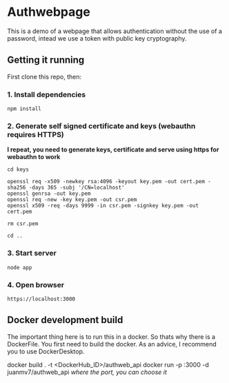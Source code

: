 # Authwebpage
This is a demo of a webpage that allows authentication without the use of a password, intead we use a token with public key cryptography.

## Getting it running

First clone this repo, then:

### 1. Install dependencies

```npm install```

### 2. Generate self signed certificate and keys (webauthn requires HTTPS)

**I repeat, you need to generate keys, certificate and serve using https for webauthn to work**

```
cd keys

openssl req -x509 -newkey rsa:4096 -keyout key.pem -out cert.pem -sha256 -days 365 -subj '/CN=localhost'
openssl genrsa -out key.pem
openssl req -new -key key.pem -out csr.pem
openssl x509 -req -days 9999 -in csr.pem -signkey key.pem -out cert.pem

rm csr.pem

cd ..
```

### 3. Start server 

```node app```

### 4. Open browser

```https://localhost:3000```

## Docker development build

The important thing here is to run this in a docker. So thats why there is a DockerFile. You first need to build the docker. As an advice, I recommend you to use DockerDesktop.

docker build . -t <DockerHub_ID>/authweb_api
docker run -p <port>:3000 -d juanmv7/authweb_api      _where the port, you can choose it_

